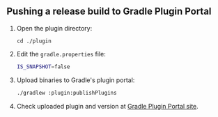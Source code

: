 ## Pushing a release build to Gradle Plugin Portal

1. Open the plugin directory:
    ```
    cd ./plugin
    ```
1. Edit the `gradle.properties` file:
   ```bash
   IS_SNAPSHOT=false
   ```
1. Upload binaries to Gradle's plugin portal:
   ```bash
   ./gradlew :plugin:publishPlugins
   ```
1. Check uploaded plugin and version at [Gradle Plugin Portal site](https://plugins.gradle.org/plugin/ru.cian.huawei-publish-gradle-plugin).
